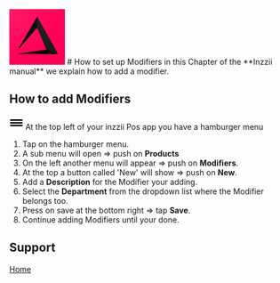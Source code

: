 <img src="../Assets/Pictures/play_store_512.png" alt="inzzii logo" width="100"/>
# How to set up Modifiers
in this Chapter of the **Inzzii manual** we explain how to add a modifier.

## How to add Modifiers

<img src="../Assets/Pictures/Hmenu.png" alt="hamburgermenu" width="25" height="25"/> At the top left of your inzzii Pos app you have a hamburger menu 
1. Tap on the hamburger menu.
2. A sub menu will open => push on **Products**
3. On the left another menu will appear => push on **Modifiers**. 
4. At the top a button called 'New' will show => push on **New**.
5. Add a **Description** for the Modifier your adding.
6. Select the **Department** from the dropdown list where the Modifier belongs too.
7. Press on save at the bottom right => tap **Save**.
8. Continue adding Modifiers until your done. 


## Support
[Home](../index.md)
